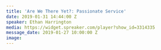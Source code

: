 ```yaml
---
title: 'Are We There Yet?: Passionate Service'
date: 2019-01-31 14:44:00 Z
speaker: Ethan Harrington
media: https://widget.spreaker.com/player?show_id=3314335
message_date: 2019-01-27 10:00:00 Z
image: 
---
```


